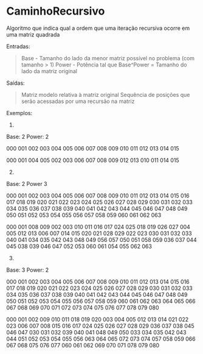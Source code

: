 # CaminhoRecursivo
Algoritmo que indica qual a ordem que uma iteração recursiva ocorre em uma matriz quadrada

Entradas: 
 > Base - Tamanho do lado da menor matriz possível no problema (com tamanho > 1)
 > Power - Potência tal que Base^Power = Tamanho do lado da matriz original
 
Saídas:

 > Matriz modelo relativa à matriz original
 > Sequência de posições que serão acessadas por uma recursão na matriz
 
Exemplos:

 1)

   Base: 2
   Power: 2

   000 001 002 003 
   004 005 006 007 
   008 009 010 011 
   012 013 014 015

   000 001 004 005 002 003 006 007 008 009 012 013 010 011 014 015
   
 2)
 
  Base: 2
  Power 3
  
  000 001 002 003 004 005 006 007 
  008 009 010 011 012 013 014 015 
  016 017 018 019 020 021 022 023 
  024 025 026 027 028 029 030 031 
  032 033 034 035 036 037 038 039 
  040 041 042 043 044 045 046 047 
  048 049 050 051 052 053 054 055 
  056 057 058 059 060 061 062 063 
  
  000 001 008 009 002 003 010 011 016 017 024 025 018 019 026 027 004 005 012 013 006 007 014 015 020 021 028 029 022 023 030 031 032 033 040 041 034 035 042 043 048 049 056 057 050 051 058 059 036 037 044 045 038 039 046 047 052 053 060 061 054 055 062 063
 
 3)
 
  Base: 3
  Power: 2
  
  000 001 002 003 004 005 006 007 008 
  009 010 011 012 013 014 015 016 017 
  018 019 020 021 022 023 024 025 026 
  027 028 029 030 031 032 033 034 035 
  036 037 038 039 040 041 042 043 044 
  045 046 047 048 049 050 051 052 053 
  054 055 056 057 058 059 060 061 062 
  063 064 065 066 067 068 069 070 071 
  072 073 074 075 076 077 078 079 080
  
  000 001 002 009 010 011 018 019 020 003 004 005 012 013 014 021 022 023 006 007 008 015 016 017 024 025 026 027 028 029 036 037 038 045 046 047 030 031 032 039 040 041 048 049 050 033 034 035 042 043 044 051 052 053 054 055 056 063 064 065 072 073 074 057 058 059 066 067 068 075 076 077 060 061 062 069 070 071 078 079 080
